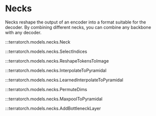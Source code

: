 # Necks

Necks reshape the output of an encoder into a format suitable for the decoder. By combining different necks, you can combine any backbone with any decoder.




:::terratorch.models.necks.Neck

:::terratorch.models.necks.SelectIndices

:::terratorch.models.necks.ReshapeTokensToImage

:::terratorch.models.necks.InterpolateToPyramidal

:::terratorch.models.necks.LearnedInterpolateToPyramidal

:::terratorch.models.necks.PermuteDims

:::terratorch.models.necks.MaxpoolToPyramidal

:::terratorch.models.necks.AddBottleneckLayer


